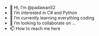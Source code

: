- 👋 Hi, I’m @padawan52
- 👀 I’m interested in C# and Python
- 🌱 I’m currently learning everything coding
- 💞️ I’m looking to collaborate on ...
- 📫 How to reach me here


<!---
padawan52/padawan52 is a ✨ special ✨ repository because its `README.md` (this file) appears on your GitHub profile.
You can click the Preview link to take a look at your changes.
--->
